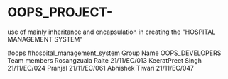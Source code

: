 # OOPS_PROJECT-
use of mainly inheritance and encapsulation in creating the "HOSPITAL MANAGEMENT SYSTEM" 

#oops #hospital_management_system
Group Name 
OOPS_DEVELOPERS
Team members
Rosangzuala Ralte 21/11/EC/013
KeeratPreet Singh 21/11/EC/024
Pranjal 21/11/EC/061
Abhishek Tiwari 21/11/EC/047
